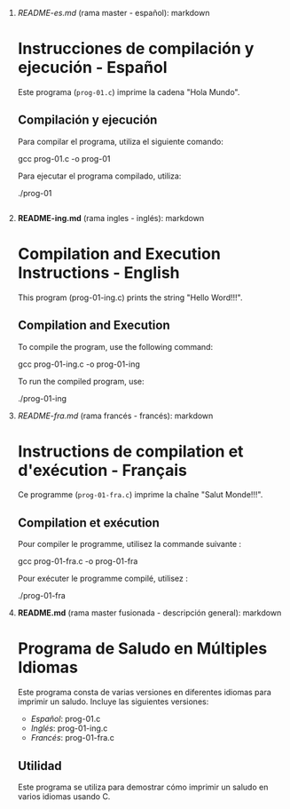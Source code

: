 
1. *README-es.md* (rama master - español):
   markdown
   # Instrucciones de compilación y ejecución - Español

   Este programa (`prog-01.c`) imprime la cadena "Hola Mundo".

   ## Compilación y ejecución

   Para compilar el programa, utiliza el siguiente comando:
   
   gcc prog-01.c -o prog-01
   

   Para ejecutar el programa compilado, utiliza:
   
   ./prog-01
   
   ```

2. **README-ing.md** (rama ingles - inglés):
   markdown
   # Compilation and Execution Instructions - English

   This program (prog-01-ing.c) prints the string "Hello Word!!!".

   ## Compilation and Execution

   To compile the program, use the following command:
   
   gcc prog-01-ing.c -o prog-01-ing
   

   To run the compiled program, use:
   
   ./prog-01-ing
   

3. *README-fra.md* (rama francés - francés):
   markdown
   # Instructions de compilation et d'exécution - Français

   Ce programme (`prog-01-fra.c`) imprime la chaîne "Salut Monde!!!".

   ## Compilation et exécution

   Pour compiler le programme, utilisez la commande suivante :
   
   gcc prog-01-fra.c -o prog-01-fra
   

   Pour exécuter le programme compilé, utilisez :
   
   ./prog-01-fra
   

4. **README.md** (rama master fusionada - descripción general):
   markdown
   # Programa de Saludo en Múltiples Idiomas

   Este programa consta de varias versiones en diferentes idiomas para imprimir un saludo. Incluye las siguientes versiones:

   - *Español*: prog-01.c
   - *Inglés*: prog-01-ing.c
   - *Francés*: prog-01-fra.c

   ## Utilidad

   Este programa se utiliza para demostrar cómo imprimir un saludo en varios idiomas usando C.
   
